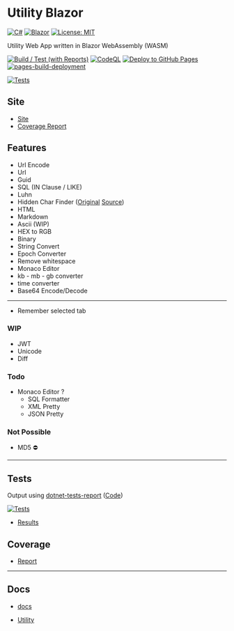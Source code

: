 # Utility Blazor

[![C#](https://img.shields.io/badge/c%23-%23239120.svg?style=for-the-badge&logo=c-sharp&logoColor=white)](https://learn.microsoft.com/en-us/dotnet/csharp/)
[![Blazor](https://img.shields.io/badge/blazor-%235C2D91.svg?style=for-the-badge&logo=blazor&logoColor=white)](https://dotnet.microsoft.com/en-us/apps/aspnet/web-apps/blazor)
[![License: MIT](https://img.shields.io/badge/License-MIT-lightgrey.svg?style=for-the-badge)](LICENSE) <!-- https://opensource.org/licenses/MIT -->

Utility Web App written in Blazor WebAssembly (WASM)

[![Build / Test (with Reports)](https://github.com/AlexHedley/Utility-Blazor/actions/workflows/build-test.yml/badge.svg)](https://github.com/AlexHedley/Utility-Blazor/actions/workflows/build-test.yml)
[![CodeQL](https://github.com/AlexHedley/Utility-Blazor/actions/workflows/codeql-analysis.yml/badge.svg)](https://github.com/AlexHedley/Utility-Blazor/actions/workflows/codeql-analysis.yml)
[![Deploy to GitHub Pages](https://github.com/AlexHedley/Utility-Blazor/workflows/Deploy%20to%20GitHub%20Pages/badge.svg)](https://github.com/AlexHedley/Utility-Blazor/actions?query=workflow%3A%22Deploy+to+GitHub+Pages%22)
[![pages-build-deployment](https://github.com/AlexHedley/Utility-Blazor/actions/workflows/pages/pages-build-deployment/badge.svg)](https://github.com/AlexHedley/Utility-Blazor/actions/workflows/pages/pages-build-deployment)

[![Tests](https://gist.githubusercontent.com/AlexHedley/2a77118fe86f8053c4245b6f29a74fb7/raw/utility_blazor_tests.md_badge.svg "Tests")](https://gist.github.com/AlexHedley/2a77118fe86f8053c4245b6f29a74fb7)

## Site

- [Site](https://alexhedley.github.io/Utility-Blazor/)
- [Coverage Report](https://alexhedley.com/Utility-Blazor/coverage/)

## Features

- Url Encode
- Url
- Guid
- SQL (IN Clause / LIKE)
- Luhn
- Hidden Char Finder ([Original](https://www.soscisurvey.de/tools/view-chars.php) [Source](https://github.com/BurninLeo/see-non-printable-characters/blob/main/view-chars.php))
- HTML
- Markdown
- Ascii (WIP)
- HEX to RGB
- Binary
- String Convert
- Epoch Converter
- Remove whitespace
- Monaco Editor
- kb - mb - gb converter
- time converter
- Base64 Encode/Decode

---

- Remember selected tab

### WIP

- JWT
- Unicode
- Diff

### Todo

- Monaco Editor ?
  - SQL Formatter
  - XML Pretty
  - JSON Pretty

### Not Possible

- MD5 ⛔️

---

## Tests

Output using [dotnet-tests-report](https://github.com/marketplace/actions/dotnet-tests-report) ([Code](https://github.com/zyborg/dotnet-tests-report))

[![Tests](https://gist.githubusercontent.com/AlexHedley/2a77118fe86f8053c4245b6f29a74fb7/raw/utility_blazor_tests.md_badge.svg "Tests")](https://gist.github.com/AlexHedley/2a77118fe86f8053c4245b6f29a74fb7)

- [Results](https://gist.github.com/AlexHedley/2a77118fe86f8053c4245b6f29a74fb7)

## Coverage

- [Report](https://alexhedley.com/Utility-Blazor/coverage/)

---

## Docs

- [docs](docs/README.md)

- [Utility](https://github.com/AlexHedley/Utility)
